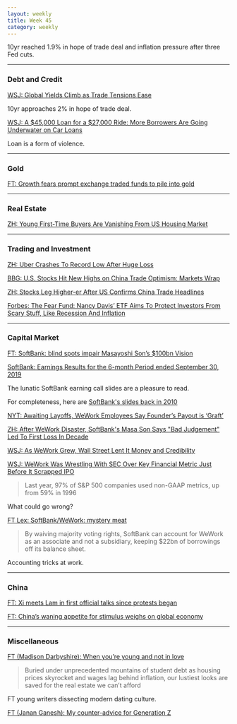 ```yaml
---
layout: weekly
title: Week 45
category: weekly
---
```


10yr reached 1.9% in hope of trade deal and inflation pressure
after three Fed cuts.

---
### Debt and Credit

[WSJ: Global Yields Climb as Trade Tensions Ease](
https://www.wsj.com/articles/the-wave-of-negative-rates-starts-to-recede-11573140838)

10yr approaches 2% in hope of trade deal.

[WSJ: A $45,000 Loan for a $27,000 Ride: More Borrowers Are Going Underwater on Car Loans](
https://www.wsj.com/articles/a-45-000-loan-for-a-27-000-ride-more-borrowers-are-going-underwater-on-car-loans-11573295400)

Loan is a form of violence.

---
### Gold

[FT: Growth fears prompt exchange traded funds to pile into gold](
https://www.ft.com/content/02da9274-ff1d-11e9-b7bc-f3fa4e77dd47)

---
### Real Estate

[ZH: Young First-Time Buyers Are Vanishing From US Housing Market](
https://www.zerohedge.com/markets/first-time-buyers-are-vanishing-us-housing-market)

---
### Trading and Investment

[ZH: Uber Crashes To Record Low After Huge Loss](
https://www.zerohedge.com/markets/uber-plunges-after-another-huge-loss-gross-booking-miss-285bn-ebitda-burn-forecast)

[BBG: U.S. Stocks Hit New Highs on China Trade Optimism: Markets Wrap](
https://www.bloomberg.com/news/articles/2019-11-06/asia-stocks-look-mixed-on-trade-signing-roadblock-markets-wrap)

[ZH: Stocks Leg Higher-er After US Confirms China Trade Headlines](
https://www.zerohedge.com/markets/stocks-leg-higher-er-after-us-confirms-china-trade-headlines)

[Forbes: The Fear Fund: Nancy Davis’ ETF Aims To Protect Investors From Scary Stuff, Like Recession And Inflation](
https://www.forbes.com/sites/baldwin/2019/09/24/the-fear-fund-nancy-davis-etf-aims-to-protect-investors-from-scary-stuff-like-recession-and-inflation/#5f01a88c14b7)

---
### Capital Market

[FT: SoftBank: blind spots impair Masayoshi Son’s $100bn Vision](
https://www.ft.com/content/25f76710-fbde-11e9-98fd-4d6c20050229)

[SoftBank: Earnings Results for the 6-month Period ended September 30, 2019](
https://cdn.group.softbank/en/corp/set/data/irinfo/presentations/results/pdf/2019/softbank_presentation_2019_002.pdf)

The lunatic SoftBank earning call slides are a pleasure to read.

For completeness, here are [SoftBank's slides back in 2010](
https://web.archive.org/web/*/https://cdn.group.softbank/en/corp/set/data/irinfo/presentations/vod/2010/pdf/press_20100625_01.pdf)

[NYT: Awaiting Layoffs, WeWork Employees Say Founder’s Payout is ‘Graft’](
https://www.nytimes.com/2019/11/08/business/wework-employees-letter.html)

[ZH: After WeWork Disaster, SoftBank's Masa Son Says "Bad Judgement" Led To First Loss In Decade](
https://www.zerohedge.com/markets/softbank-plunges-turmoil-47-billion-loss-wework-investment)

[WSJ: As WeWork Grew, Wall Street Lent It Money and Credibility](
https://www.wsj.com/articles/as-wework-grew-wall-street-lent-it-money-and-credibility-11573209003)

[WSJ: WeWork Was Wrestling With SEC Over Key Financial Metric Just Before It Scrapped IPO](
https://www.wsj.com/articles/wework-was-wrestling-with-sec-over-key-financial-metric-just-before-it-scrapped-ipo-11573381800)

> Last year, 97% of S&P 500 companies used non-GAAP metrics, up from 59% in 1996

What could go wrong?

[FT Lex: SoftBank/WeWork: mystery meat](
https://www.ft.com/content/cf6a007e-3749-42ad-9113-9e2e17e06346)

> By waiving majority voting rights, SoftBank can account for WeWork as an
associate and not a subsidiary, keeping $22bn of borrowings off its balance sheet.

Accounting tricks at work.

---
### China

[FT: Xi meets Lam in first official talks since protests began](
https://www.ft.com/content/388613f0-ff6b-11e9-b7bc-f3fa4e77dd47)

[FT: China’s waning appetite for stimulus weighs on global economy](
https://www.ft.com/content/8cb854e4-ffbe-11e9-b7bc-f3fa4e77dd47)

---
### Miscellaneous

[FT (Madison Darbyshire): When you’re young and not in love](
https://www.ft.com/content/c81cbd2a-008d-11ea-b7bc-f3fa4e77dd47)

> Buried under unprecedented mountains of student debt as housing prices
skyrocket and wages lag behind inflation, our lustiest looks
are saved for the real estate we can’t afford

FT young writers dissecting modern dating culture.

[FT (Janan Ganesh): My counter-advice for Generation Z](
https://www.ft.com/content/a28c4732-0075-11ea-b7bc-f3fa4e77dd47)
